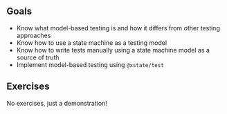 

## Goals
- Know what model-based testing is and how it differs from other testing approaches
- Know how to use a state machine as a testing model
- Know how to write tests manually using a state machine model as a source of truth
- Implement model-based testing using `@xstate/test`

## Exercises

No exercises, just a demonstration!